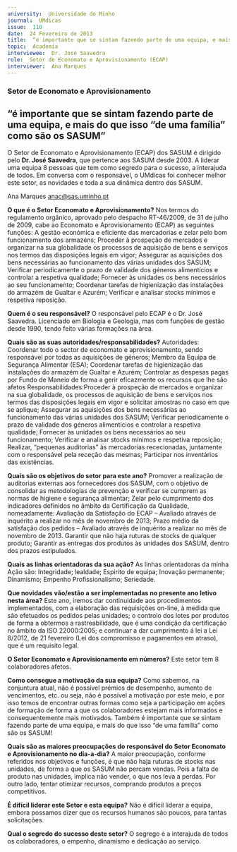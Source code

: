 ```yaml
---
university:  Universidade do Minho
journal:  UMdicas
issue:  110
date:  24 Fevereiro de 2013
title:  “é importante que se sintam fazendo parte de uma equipa, e mais do que isso “de uma família” como são os SASUM”
topic:  Academia
interviewee:  Dr. José Saavedra
role:  Setor de Economato e Aprovisionamento (ECAP)
interviewer:  Ana Marques
---
```



### Setor de Economato e Aprovisionamento

## “é importante que se sintam fazendo parte de uma equipa, e mais do que isso “de uma família” como são os SASUM”

O Setor de Economato e Aprovisionamento (ECAP) dos SASUM é dirigido pelo **Dr. José Saavedra**, que pertence aos SASUM desde 2003. A liderar uma equipa 8 pessoas que tem como segredo para o sucesso, a interajuda de todos. Em conversa com o responsável, o UMdicas foi conhecer melhor este setor, as novidades e toda a sua dinâmica dentro dos SASUM. 

Ana Marques 
anac@sas.uminho.pt

**O que é o Setor Economato e Aprovisionamento?**
Nos termos do regulamento orgânico, aprovado pelo despacho RT-46/2009, de 31 de julho de 2009, cabe ao Economato e Aprovisionamento (ECAP) as seguintes funções: A gestão económica e eficiente das mercadorias e zelar pelo bom funcionamento dos armazéns; Proceder à prospeção de mercados e organizar na sua globalidade os processos de aquisição de bens e serviços nos termos das disposições legais em vigor; Assegurar as aquisições dos bens necessárias ao funcionamento das várias unidades dos SASUM; Verificar periodicamente o prazo de validade dos géneros alimentícios e controlar a respetiva qualidade; Fornecer às unidades os bens necessários ao seu funcionamento; Coordenar tarefas de higienização das instalações do armazém de Gualtar e Azurém; Verificar e analisar stocks mínimos e respetiva reposição.

**Quem é o seu responsável?**
O responsável pelo ECAP é o Dr. José Saavedra. Licenciado em Biologia e Geologia, mas com funções de gestão desde 1990, tendo feito várias formações na área.

**Quais são as suas autoridades/responsabilidades?**
Autoridades: Coordenar todo o sector de economato e aprovisionamento, sendo responsável por todas as aquisições de géneros; Membro da Equipa de Segurança Alimentar (ESA); Coordenar tarefas de higienização das instalações do armazém de Gualtar e Azurém; Controlar as despesas pagas por Fundo de Maneio de forma a gerir eficazmente os recursos que lhe são afetos
Responsabilidades:Proceder à prospeção de mercados e organizar na sua globalidade, os processos de aquisição de bens e serviços nos termos das disposições legais em vigor e solicitar amostras no caso em que se aplique; Assegurar as aquisições dos bens necessárias ao funcionamento das várias unidades dos SASUM; Verificar periodicamente o prazo de validade dos géneros alimentícios e controlar a respetiva qualidade;
Fornecer às unidades os bens necessários ao seu funcionamento; Verificar e analisar stocks mínimos e respetiva reposição; Realizar, “pequenas auditorias” às mercadorias rececionadas, juntamente com o responsável pela receção das mesmas; Participar nos inventários das existências.

**Quais são os objetivos do setor para este ano?**
Promover a realização de auditorias externas aos fornecedores dos SASUM, com o objetivo de consolidar as metodologias de prevenção e verificar se cumprem as normas de higiene e segurança alimentar; Zelar pelo cumprimento dos indicadores definidos no âmbito da Certificação da Qualidade, nomeadamente: Avaliação da Satisfação do ECAP – Avaliado através de inquérito a realizar no mês de novembro de 2013; Prazo médio da satisfação dos pedidos – Avaliado através de inquérito a realizar no mês de novembro de 2013. Garantir que não haja ruturas de stocks de qualquer produto;
Garantir as entregas dos produtos às unidades dos SASUM, dentro dos prazos estipulados.

**Quais as linhas orientadoras da sua ação?**
As linhas orientadoras da minha Ação são: Integridade; lealdade; Espirito de equipa; Inovação permanente; Dinamismo; Empenho Profissionalismo;
Seriedade.

**Que novidades vão/estão a ser implementadas no presente ano letivo nesta área?**
Este ano, iremos dar continuidade aos procedimentos implementados, com a elaboração das requisições on-line, à medida que são efetuados os pedidos pelas unidades; o controlo dos lotes por produtos de forma a obtermos a rastreabilidade, que é uma condição da certificação no âmbito da ISO 22000:2005; e continuar a dar cumprimento á lei a Lei 8/2012, de 21 fevereiro (Lei dos compromisso e pagamentos em atraso), que é um requisito legal.

**O Setor Economato e Aprovisionamento em números?**
Este setor tem 8 colaboradores afetos.

**Como consegue a motivação da sua equipa?**
Como sabemos, na conjuntura atual, não é possível prémios de desempenho, aumento de vencimentos, etc. ou seja, não é possível a motivação por este meio, e por isso temos de encontrar outras formas como seja a participação em ações de formação de forma a que os colaboradores estejam mais informados e consequentemente mais motivados. Também é importante que se sintam fazendo parte de uma equipa, e mais do que isso “de uma família” como são os SASUM!

**Quais são as maiores preocupações do responsável do Setor Economato e Aprovisionamento no dia-a-dia?**
A maior preocupação, conforme referidos nos objetivos e funções, é que não haja ruturas de stocks nas unidades, de forma a que os SASUM não percam vendas. Pois a falta de produto nas unidades, implica não vender, o que nos leva a perdas. Por outro lado, tentar otimizar recursos, comprando produtos a preços competitivos.

**É difícil liderar este Setor e esta equipa?**
Não é difícil liderar a equipa, embora possamos dizer que os recursos humanos são poucos, para tantas solicitações.

**Qual o segredo do sucesso deste setor?**
O segrego é a interajuda de todos os colaboradores, o empenho, dinamismo e dedicação ao serviço.

